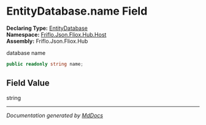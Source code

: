 ﻿<!--  
  <auto-generated>   
    The contents of this file were generated by a tool.  
    Changes to this file may be list if the file is regenerated  
  </auto-generated>   
-->

# EntityDatabase.name Field

**Declaring Type:** [EntityDatabase](../index.md)  
**Namespace:** [Friflo.Json.Fliox.Hub.Host](../../index.md)  
**Assembly:** Friflo.Json.Fliox.Hub

database name

```csharp
public readonly string name;
```

## Field Value

string

___

*Documentation generated by [MdDocs](https://github.com/ap0llo/mddocs)*
